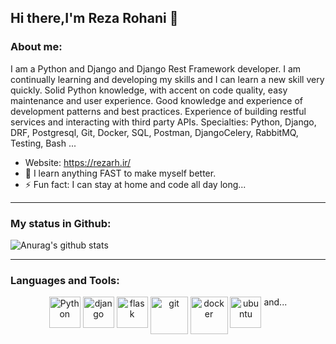 ## Hi there,I'm Reza Rohani 👋


### About me:
I am a Python and Django and Django Rest Framework developer.
I am continually learning and developing my skills and I can learn a new skill very quickly.
Solid Python knowledge, with accent on code quality, easy maintenance and user experience. Good knowledge and experience of development patterns and best practices.
Experience of building restful services and interacting with third party APIs.
Specialties: Python, Django, DRF, Postgresql, Git, Docker, SQL, Postman, DjangoCelery, RabbitMQ, Testing, Bash ...

- Website: https://rezarh.ir/
- :boy: I learn anything FAST to make myself better.
- ⚡ Fun fact: I can stay at home and code all day long...

---

### My status in Github:

![Anurag's github stats](https://github-readme-stats.vercel.app/api?username=theonlykingpin&theme=default&show_icons=true) 

---

### Languages and Tools:
<p align="center">
<img src="https://raw.githubusercontent.com/abranhe/programming-languages-logos/30a0ecf99188be99a3c75a00efb5be61eca9c382/src/python/python.svg" alt="Python" height="50" width="50" style="vertical-align:top">
<img src="https://cdn.iconscout.com/icon/free/png-256/django-1-282754.png" alt="django" height="50" width="50" style="vertical-align:top">
<img src="https://upload.vectorlogo.zone/logos/pocoo_flask/images/5edfb8bf-3da1-455e-98db-91a7b0a955b1.svg" alt="flask" height="50" width="50" style="vertical-align:top">
<img src="https://cdn.iconscout.com/icon/free/png-256/git-13-569377.png" alt="git" height="60" width="60" style="vertical-align:top">
<img src="https://cdn.iconscout.com/icon/free/png-256/docker-13-1175230.png" alt="docker" height="60" width="60" style="vertical-align:top">
<img src="https://cdn.iconscout.com/icon/free/png-256/ubuntu-16-1175076.png" alt="ubuntu" height="50" width="50" style="vertical-align:top">
  and...
</p>

